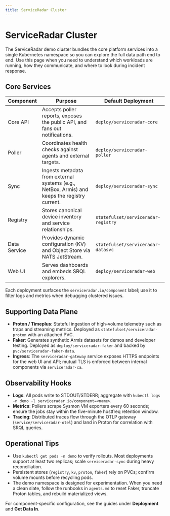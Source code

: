 ```yaml
---
title: ServiceRadar Cluster
---
```


# ServiceRadar Cluster

The ServiceRadar demo cluster bundles the core platform services into a single Kubernetes namespace so you can explore the full data path end to end. Use this page when you need to understand which workloads are running, how they communicate, and where to look during incident response.

## Core Services

| Component    | Purpose                                                                                      | Default Deployment |
|--------------|----------------------------------------------------------------------------------------------|--------------------|
| Core API     | Accepts poller reports, exposes the public API, and fans out notifications.                  | `deploy/serviceradar-core` |
| Poller       | Coordinates health checks against agents and external targets.                               | `deploy/serviceradar-poller` |
| Sync         | Ingests metadata from external systems (e.g., NetBox, Armis) and keeps the registry current. | `deploy/serviceradar-sync` |
| Registry     | Stores canonical device inventory and service relationships.                                 | `statefulset/serviceradar-registry` |
| Data Service | Provides dynamic configuration (KV) and Object Store via NATS JetStream.                     | `statefulset/serviceradar-datasvc` |
| Web UI       | Serves dashboards and embeds SRQL explorers.                                                 | `deploy/serviceradar-web` |

Each deployment surfaces the `serviceradar.io/component` label; use it to filter logs and metrics when debugging clustered issues.

## Supporting Data Plane

- **Proton / Timeplus**: Stateful ingestion of high-volume telemetry such as traps and streaming metrics. Deployed as `statefulset/serviceradar-proton` with an attached PVC.
- **Faker**: Generates synthetic Armis datasets for demos and developer testing. Deployed as `deploy/serviceradar-faker` and backed by `pvc/serviceradar-faker-data`.
- **Ingress**: The `serviceradar-gateway` service exposes HTTPS endpoints for the web UI and API; mutual TLS is enforced between internal components via `serviceradar-ca`.

## Observability Hooks

- **Logs**: All pods write to STDOUT/STDERR; aggregate with `kubectl logs -n demo -l serviceradar.io/component=<name>`.
- **Metrics**: Pollers scrape Sysmon VM exporters every 60 seconds; ensure the jobs stay within the five-minute hostfreq retention window.
- **Tracing**: Distributed traces flow through the OTLP gateway (`service/serviceradar-otel`) and land in Proton for correlation with SRQL queries.

## Operational Tips

- Use `kubectl get pods -n demo` to verify rollouts. Most deployments support at least two replicas; scale `serviceradar-sync` during heavy reconciliation.
- Persistent stores (`registry`, `kv`, `proton`, `faker`) rely on PVCs; confirm volume mounts before recycling pods.
- The demo namespace is designed for experimentation. When you need a clean slate, follow the runbooks in `agents.md` to reset Faker, truncate Proton tables, and rebuild materialized views.

For component-specific configuration, see the guides under **Deployment** and **Get Data In**.
